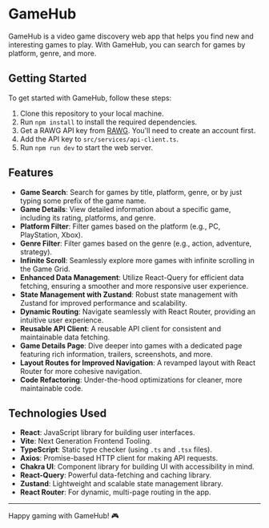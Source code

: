 # GameHub

GameHub is a video game discovery web app that helps you find new and interesting games to play. With GameHub, you can search for games by platform, genre, and more.

## Getting Started

To get started with GameHub, follow these steps:

1. Clone this repository to your local machine.
2. Run `npm install` to install the required dependencies.
3. Get a RAWG API key from [RAWG](https://rawg.io/apidocs). You'll need to create an account first.
4. Add the API key to `src/services/api-client.ts`.
5. Run `npm run dev` to start the web server.

## Features

- **Game Search**: Search for games by title, platform, genre, or by just typing some prefix of the game name.
- **Game Details**: View detailed information about a specific game, including its rating, platforms, and genre.
- **Platform Filter**: Filter games based on the platform (e.g., PC, PlayStation, Xbox).
- **Genre Filter**: Filter games based on the genre (e.g., action, adventure, strategy).
- **Infinite Scroll**: Seamlessly explore more games with infinite scrolling in the Game Grid.
- **Enhanced Data Management**: Utilize React-Query for efficient data fetching, ensuring a smoother and more responsive user experience.
- **State Management with Zustand**: Robust state management with Zustand for improved performance and scalability.
- **Dynamic Routing**: Navigate seamlessly with React Router, providing an intuitive user experience.
- **Reusable API Client**: A reusable API client for consistent and maintainable data fetching.
- **Game Details Page**: Dive deeper into games with a dedicated page featuring rich information, trailers, screenshots, and more.
- **Layout Routes for Improved Navigation**: A revamped layout with React Router for more cohesive navigation.
- **Code Refactoring**: Under-the-hood optimizations for cleaner, more maintainable code.

## Technologies Used

- **React**: JavaScript library for building user interfaces.
- **Vite**: Next Generation Frontend Tooling.
- **TypeScript**: Static type checker (using `.ts` and `.tsx` files).
- **Axios**: Promise-based HTTP client for making API requests.
- **Chakra UI**: Component library for building UI with accessibility in mind.
- **React-Query**: Powerful data-fetching and caching library.
- **Zustand**: Lightweight and scalable state management library.
- **React Router**: For dynamic, multi-page routing in the app.

---

Happy gaming with GameHub! 🎮
